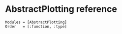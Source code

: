 # AbstractPlotting reference
```@autodocs
Modules = [AbstractPlotting]
Order   = [:function, :type]
```
